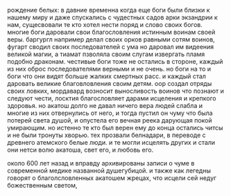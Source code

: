 рождение белых:
в давние временна когда еще боги были близки к нашему миру и даже спускались с чудестных садов арки экзандрии к нам, сущесвовали те кто хотел нести поряд и слово своих богов. многие боги даровали свои благословления истинным воинам своей веры. баргургл например делал своих орков равными сотям воинов, фугарт сводил своих последователей с ума но даровал им видеения великой магии, а тиамат пзволяла своим слугам извергать пламя подобно драконам.  честивые боги тоже не остались в стороне, каждый из них оброс последователями верными и не очень. но боги на то и боги что они видят больше жалких смертных расс. и каждый стал даровать великие благовловления своим детям. оор создал отряды своих ловких, мордавард возносит выносливость воинов что познают и следуют чести, лосктия благословляет дарами исцеления и крепкого здоровья. но акатош долго не давал ничего вера людей слабла и многие из них отвернулись от него, и тогда пустил он чуму что была потерей света душой, и опустела его вечная реека дарующая покой умирающим. но истенно те кто был верен ему до конца остались читсы и не были тронуты хворью. тех прозвали белнадари, в переводе с древнего атемского белые люди. и те могли исцелять других и стали они нетси волю акатоша, свет его, и любовь его.

около 600 лет назад и вправду архивированы записи о чуме в современной медике названной душегубицой. и также как легедны говорят о благолсловленных акатошем жрецах, что исцели сей недуг божественным светом, 